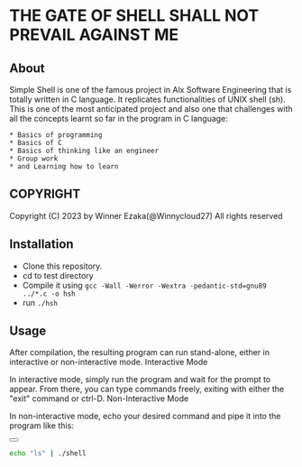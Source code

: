 # THE GATE OF SHELL SHALL NOT PREVAIL AGAINST ME

## About

Simple Shell is one of the famous project in Alx Software Engineering that is totally written in C language. It replicates functionalities of UNIX shell (sh). This is one of the most anticipated project and also one that challenges with all the concepts learnt so far in the program in C language:

    * Basics of programming
    * Basics of C
    * Basics of thinking like an engineer
    * Group work
    * and Learning how to learn
    
## COPYRIGHT

Copyright (C) 2023 by Winner Ezaka(@Winnycloud27)
All rights reserved

## Installation

   - Clone this repository.
   - cd to test directory
   - Compile it using `gcc -Wall -Werror -Wextra -pedantic-std=gnu89 ../*.c -o hsh`
   - run `./hsh`

## Usage

After compilation, the resulting program can run stand-alone, either in interactive or non-interactive mode.
Interactive Mode

In interactive mode, simply run the program and wait for the prompt to appear. From there, you can type commands freely, exiting with either the "exit" command or ctrl-D.
Non-Interactive Mode

In non-interactive mode, echo your desired command and pipe it into the program like this:

<button id="copyButton" data-clipboard-target="#copyTarget"></button>

```sh
echo "ls" | ./shell
```
